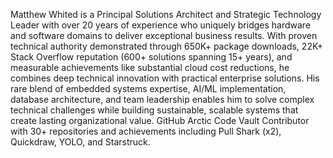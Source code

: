 Matthew Whited is a Principal Solutions Architect and Strategic Technology Leader with over 20 years of experience who uniquely bridges hardware and 
software domains to deliver exceptional business results. With proven technical authority demonstrated through 650K+ 
package downloads, 22K+ Stack Overflow reputation (600+ solutions spanning 15+ years), and measurable achievements like substantial cloud cost 
reductions, he combines deep technical innovation with practical enterprise solutions. His rare blend of embedded systems 
expertise, AI/ML implementation, database architecture, and team leadership enables him to solve complex technical 
challenges while building sustainable, scalable systems that create lasting organizational value. GitHub Arctic Code Vault Contributor with 30+ repositories and achievements including Pull Shark (x2), Quickdraw, YOLO, and Starstruck.
